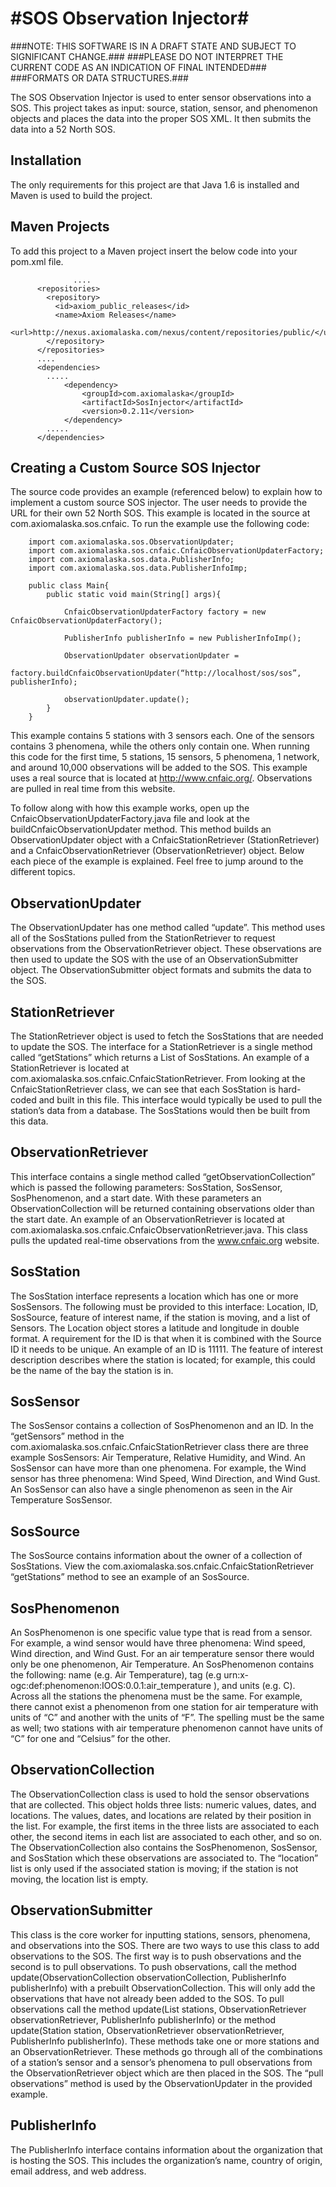 #SOS Observation Injector#
===========

###NOTE: THIS SOFTWARE IS IN A DRAFT STATE AND SUBJECT TO SIGNIFICANT CHANGE.###
###PLEASE DO NOT INTERPRET THE CURRENT CODE AS AN INDICATION OF FINAL INTENDED###
###FORMATS OR DATA STRUCTURES.###

The SOS Observation Injector is used to enter sensor observations into a SOS. This project takes as input: source, station, sensor, and phenomenon objects and places the data into the proper SOS XML. It then submits the data into a 52 North SOS. 

Installation
------------
The only requirements for this project are that Java 1.6 is installed and Maven is used to build the project.

Maven Projects
--------------
To add this project to a Maven project insert the below code into your pom.xml file. 

                  ....
		  <repositories>
		    <repository>
		      <id>axiom_public_releases</id>
		      <name>Axiom Releases</name>
		      <url>http://nexus.axiomalaska.com/nexus/content/repositories/public/</url>
		    </repository>
		  </repositories>
		  ....
		  <dependencies>
			.....
				<dependency>
					<groupId>com.axiomalaska</groupId>
					<artifactId>SosInjector</artifactId>
					<version>0.2.11</version>
				</dependency>
			.....
		  </dependencies>

Creating a Custom Source SOS Injector
-------------------------------------
The source code provides an example (referenced below) to explain how to implement a custom source SOS injector. The user needs to provide the URL for their own 52 North SOS. This example is located in the source at com.axiomalaska.sos.cnfaic. To run the example use the following code:

		import com.axiomalaska.sos.ObservationUpdater;
		import com.axiomalaska.sos.cnfaic.CnfaicObservationUpdaterFactory;
		import com.axiomalaska.sos.data.PublisherInfo;
		import com.axiomalaska.sos.data.PublisherInfoImp;

		public class Main{
			public static void main(String[] args){

				CnfaicObservationUpdaterFactory factory = new CnfaicObservationUpdaterFactory();

				PublisherInfo publisherInfo = new PublisherInfoImp();

				ObservationUpdater observationUpdater = 
					factory.buildCnfaicObservationUpdater(“http://localhost/sos/sos”, publisherInfo);

				observationUpdater.update();
			}
		}

This example contains 5 stations with 3 sensors each. One of the sensors contains 3 phenomena, while the others only contain one. When running this code for the first time, 5 stations, 15 sensors, 5 phenomena, 1 network, and around 10,000 observations will be added to the SOS. This example uses a real source that is located at http://www.cnfaic.org/. Observations are pulled in real time from this website. 

To follow along with how this example works, open up the CnfaicObservationUpdaterFactory.java file and look at the buildCnfaicObservationUpdater method. This method builds an ObservationUpdater object with a CnfaicStationRetriever (StationRetriever) and a CnfaicObservationRetriever (ObservationRetriever) object. Below each piece of the example is explained. Feel free to jump around to the different topics. 

ObservationUpdater
------------------
The ObservationUpdater has one method called “update”. This method uses all of the SosStations pulled from the StationRetriever to request observations from the ObservationRetriever object. These observations are then used to update the SOS with the use of an ObservationSubmitter object. The ObservationSubmitter object formats and submits the data to the SOS. 

StationRetriever
----------------
The StationRetriever object is used to fetch the SosStations that are needed to update the SOS. The interface for a StationRetriever is a single method called “getStations” which returns a List of SosStations. An example of a StationRetriever is located at com.axiomalaska.sos.cnfaic.CnfaicStationRetriever. From looking at the CnfaicStationRetriever class, we can see that each SosStation is hard-coded and built in this file. This interface would typically be used to pull the station’s data from a database. The SosStations would then be built from this data. 

ObservationRetriever
--------------------
This interface contains a single method called “getObservationCollection” which is passed the following parameters: SosStation, SosSensor, SosPhenomenon, and a start date. With these parameters an ObservationCollection will be returned containing observations older than the start date. An example of an ObservationRetriever is located at com.axiomalaska.sos.cnfaic.CnfaicObservationRetriever.java. This class pulls the updated real-time observations from the www.cnfaic.org website. 

SosStation
----------
The SosStation interface represents a location which has one or more SosSensors. The following must be provided to this interface: Location, ID, SosSource, feature of interest name, if the station is moving, and a list of Sensors. The Location object stores a latitude and longitude in double format. A requirement for the ID is that when it is combined with the Source ID it needs to be unique. An example of an ID is 11111. The feature of interest description describes where the station is located; for example, this could be the name of the bay the station is in.

SosSensor
---------
The SosSensor contains a collection of SosPhenomenon and an ID. In the “getSensors” method in the com.axiomalaska.sos.cnfaic.CnfaicStationRetriever class there are three example SosSensors: Air Temperature, Relative Humidity, and Wind. An SosSensor can have more than one phenomena. For example, the Wind sensor has three phenomena: Wind Speed, Wind Direction, and Wind Gust. An SosSensor can also have a single phenomenon as seen in the Air Temperature SosSensor.

SosSource
---------
The SosSource contains information about the owner of a collection of SosStations. View the com.axiomalaska.sos.cnfaic.CnfaicStationRetriever “getStations” method to see an example of an SosSource. 

SosPhenomenon
-------------
An SosPhenomenon is one specific value type that is read from a sensor. For example, a wind sensor would have three phenomena: Wind speed, Wind direction, and Wind Gust. For an air temperature sensor there would only be one phenomenon, Air Temperature. An SosPhenomenon contains the following: name (e.g. Air Temperature), tag (e.g urn:x-ogc:def:phenomenon:IOOS:0.0.1:air_temperature ), and units (e.g. C). Across all the stations the phenomena must be the same. For example, there cannot exist a phenomenon from one station for air temperature with units of “C” and another with the units of “F”. The spelling must be the same as well; two stations with air temperature phenomenon cannot have units of “C” for one and “Celsius” for the other. 

ObservationCollection
---------------------
The ObservationCollection class is used to hold the sensor observations that are collected. This object holds three lists: numeric values, dates, and locations. The values, dates, and locations are related by their position in the list. For example, the first items in the three lists are associated to each other, the second items  in each list are associated to each other, and so on. The ObservationCollection also contains the SosPhenomenon, SosSensor, and SosStation which these observations are associated to. The “location” list is only used if the associated station is moving; if the station is not moving, the location list is empty. 

ObservationSubmitter
--------------------
This class is the core worker for inputting stations, sensors, phenomena, and observations into the SOS. There are two ways to use this class to add observations to the SOS. The first way is to push observations and the second is to pull observations. To push observations, call the method update(ObservationCollection observationCollection, PublisherInfo publisherInfo) with a prebuilt ObservationCollection. This will only add the observations that have not 
already been added to the SOS. To pull observations call the method update(List<Station> stations, ObservationRetriever observationRetriever, PublisherInfo publisherInfo)
or the method update(Station station, ObservationRetriever observationRetriever, PublisherInfo publisherInfo). These methods take one or more stations and an ObservationRetriever. These methods go through all of the combinations of a station’s sensor and a sensor’s phenomena to pull observations from the ObservationRetriever object which are then placed in the SOS. The “pull observations” method is used by the ObservationUpdater in the provided example.


PublisherInfo
-------------
The PublisherInfo interface contains information about the organization that is hosting the SOS. This includes the organization’s name, country of origin, email address, and web address. 

